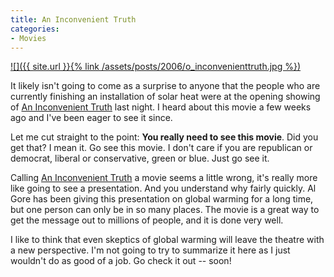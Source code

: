 ```yaml
---
title: An Inconvenient Truth
categories:
- Movies
---
```


[![]({{ site.url }}{% link /assets/posts/2006/o_inconvenienttruth.jpg %})](http://www.climatecrisis.net/)

It likely isn't going to come as a surprise to anyone that the people who are currently finishing an installation of solar heat were at the opening showing of [An Inconvenient Truth](http://www.climatecrisis.net/) last night. I heard about this movie a few weeks ago and I've been eager to see it since.

Let me cut straight to the point: **You really need to see this movie**. Did you get that? I mean it. Go see this movie. I don't care if you are republican or democrat, liberal or conservative, green or blue. Just go see it.

Calling [An Inconvenient Truth](http://www.climatecrisis.net/) a movie seems a little wrong, it's really more like going to see a presentation. And you understand why fairly quickly. Al Gore has been giving this presentation on global warming for a long time, but one person can only be in so many places. The movie is a great way to get the message out to millions of people, and it is done very well.

I like to think that even skeptics of global warming will leave the theatre with a new perspective. I'm not going to try to summarize it here as I just wouldn't do as good of a job. Go check it out -- soon!
